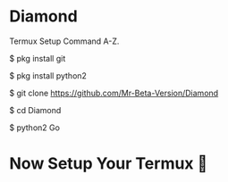 # Diamond
Termux Setup Command A-Z.

$ pkg install git

$ pkg install python2

$ git clone https://github.com/Mr-Beta-Version/Diamond

$ cd Diamond

$ python2 Go

# Now Setup Your Termux 🙂
